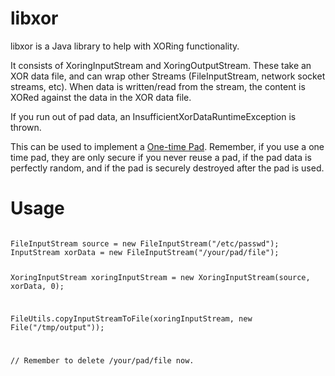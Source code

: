 libxor
======

libxor is a Java library to help with XORing functionality.

It consists of XoringInputStream and XoringOutputStream.
These take an XOR data file, and can wrap other Streams (FileInputStream, network socket streams, etc).
When data is written/read from the stream, the content is XORed against the data in the XOR data file.

If you run out of pad data, an InsufficientXorDataRuntimeException is thrown.

This can be used to implement a <a href="https://en.wikipedia.org/wiki/One-time_pad">One-time Pad</a>.
Remember, if you use a one time pad, they are only secure if you never reuse a pad, if the pad data is perfectly random, and if the pad is securely destroyed after the pad is used.

Usage
=====

<code>
FileInputStream source = new FileInputStream("/etc/passwd");
InputStream xorData = new FileInputStream("/your/pad/file");

XoringInputStream xoringInputStream = new XoringInputStream(source, xorData, 0);

FileUtils.copyInputStreamToFile(xoringInputStream, new File("/tmp/output"));

// Remember to delete /your/pad/file now.
</code>
